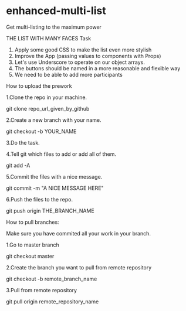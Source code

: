 # enhanced-multi-list
Get multi-listing to the maximum power


THE LIST WITH MANY FACES
Task

   1. Apply some good CSS to make the list even more stylish
   2. Improve the App (passing values to components with Props)
   3. Let's use Underscore to operate on our object arrays.
   5. The buttons should be named in a more reasonable and flexible way
   6. We need to be able to add more participants
    
How to upload the prework

1.Clone the repo in your machine.

git clone repo_url_given_by_github

2.Create a new branch with your name.

git checkout -b YOUR_NAME

3.Do the task.

4.Tell git which files to add or add all of them.

git add -A

5.Commit the files with a nice message.

git commit -m "A NICE MESSAGE HERE"

6.Push the files to the repo.

git push origin THE_BRANCH_NAME

How to pull branches:

Make sure you have commited all your work in your branch.

1.Go to master branch

git checkout master

2.Create the branch you want to pull from remote repository

git checkout -b remote_branch_name

3.Pull from remote repository

git pull origin remote_repository_name
